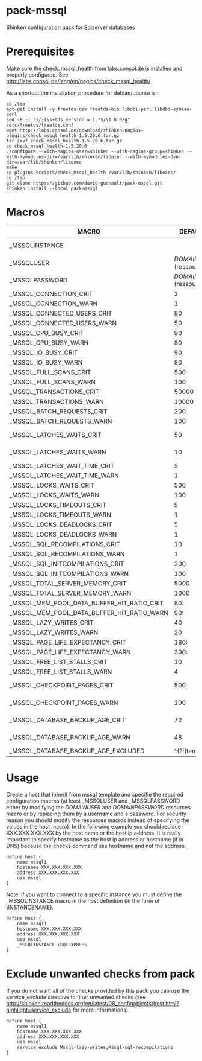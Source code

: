 pack-mssql
=======

Shinken configuration pack for Sqlserver databases

Prerequisites
========

Make sure the check_mssql_health from labs.consol.de is installed and properly configured. See http://labs.consol.de/lang/en/nagios/check_mssql_health/

As a shortcut the installation procedure for debian/ubuntu is : 

```
cd /tmp
apt-get install -y freetds-dev freetds-bin libdbi-perl libdbd-sybase-perl
sed -E -i "s/;(\s+tds version = ).*$/\1 8.0/g" /etc/freetds/freetds.conf
wget http://labs.consol.de/download/shinken-nagios-plugins/check_mssql_health-1.5.20.6.tar.gz
tar zxvf check_mssql_health-1.5.20.6.tar.gz
cd check_mssql_health-1.5.20.6
./configure --with-nagios-user=shinken --with-nagios-group=shinken --with-mymodules-dir=/var/lib/shinken/libexec --with-mymodules-dyn-dir=/var/lib/shinken/libexec
make
cp plugins-scripts/check_mssql_health /var/lib/shinken/libexec/
cd /tmp
git clone https://github.com/david-guenault/pack-mssql.git
shinken install --local pack-mssql
```

Macros
======


| MACRO | DEFAULT VALUE | DESCRIPTION | 
| ----------- | ------------------------ | ------------------- |
| _MSSQLINSTANCE |   | Instance on which we are going to connect (default empty) |
| _MSSQLUSER | $DOMAINUSER$ (ressource macro) | User name (see 'preparation of database' at http://labs.consol.de/lang/en/nagios/check_mssql_health/) |
| _MSSQLPASSWORD | $DOMAINPASSWORD$ (ressource macro) |  User passwrod |
| _MSSQL_CONNECTION_CRIT | 2 | Time to connect to the server critical threshold |
| _MSSQL_CONNECTION_WARN | 1 | Time to connect to the server warning threshold |
| _MSSQL_CONNECTED_USERS_CRIT | 80 | Number of currently connected users |
| _MSSQL_CONNECTED_USERS_WARN | 50 | Number of currently connected users |
| _MSSQL_CPU_BUSY_CRIT | 90 | Cpu busy in percent |
| _MSSQL_CPU_BUSY_WARN | 80 | Cpu busy in percent |
| _MSSQL_IO_BUSY_CRIT | 90 | IO busy in percent |
| _MSSQL_IO_BUSY_WARN | 80 | IO busy in percent |
| _MSSQL_FULL_SCANS_CRIT | 500 | Full table scans per second | 
| _MSSQL_FULL_SCANS_WARN | 100 | Full table scans per second | 
| _MSSQL_TRANSACTIONS_CRIT | 50000 | Transactions per second per database | 
| _MSSQL_TRANSACTIONS_WARN | 10000 | Transactions per second per database | 
| _MSSQL_BATCH_REQUESTS_CRIT | 200 | Batch requests per second | 
| _MSSQL_BATCH_REQUESTS_WARN | 100 | Batch requests per second | 
| _MSSQL_LATCHES_WAITS_CRIT | 50 | Number of latch requests that could not be granted immediately | 
| _MSSQL_LATCHES_WAITS_WARN | 10 | Number of latch requests that could not be granted immediately | 
| _MSSQL_LATCHES_WAIT_TIME_CRIT | 5 | Average time for a latch to wait before the request is met | 
| _MSSQL_LATCHES_WAIT_TIME_WARN | 1 | Average time for a latch to wait before the request is met | 
| _MSSQL_LOCKS_WAITS_CRIT | 500 | The number of locks per second that had to wait | 
| _MSSQL_LOCKS_WAITS_WARN | 100 | The number of locks per second that had to wait |
| _MSSQL_LOCKS_TIMEOUTS_CRIT | 5 | The number of locks per second that timed out | 
| _MSSQL_LOCKS_TIMEOUTS_WARN | 1 | The number of locks per second that timed out | 
| _MSSQL_LOCKS_DEADLOCKS_CRIT | 5 | The number of deadlocks per second | 
| _MSSQL_LOCKS_DEADLOCKS_WARN | 1 | The number of deadlocks per second | 
| _MSSQL_SQL_RECOMPILATIONS_CRIT | 10 | Re-Compilations per second | 
| _MSSQL_SQL_RECOMPILATIONS_WARN | 1 | Re-Compilations per second | 
| _MSSQL_SQL_INITCOMPILATIONS_CRIT | 200 | Initial compilations per second | 
| _MSSQL_SQL_INITCOMPILATIONS_WARN | 100 | Initial compilations per second | 
| _MSSQL_TOTAL_SERVER_MEMORY_CRIT | 5000 | The amount of memory that SQL Server has allocated to it | 
| _MSSQL_TOTAL_SERVER_MEMORY_WARN | 1000 | The amount of memory that SQL Server has allocated to it | 
| _MSSQL_MEM_POOL_DATA_BUFFER_HIT_RATIO_CRIT | 80: | Data Buffer Cache Hit Ratio | 
| _MSSQL_MEM_POOL_DATA_BUFFER_HIT_RATIO_WARN | 90: | Data Buffer Cache Hit Ratio | 
| _MSSQL_LAZY_WRITES_CRIT | 40 | Lazy writes per second | 
| _MSSQL_LAZY_WRITES_WARN | 20 | Lazy writes per second | 
| _MSSQL_PAGE_LIFE_EXPECTANCY_CRIT | 180: | Seconds a page is kept in memory before being flushed | 
| _MSSQL_PAGE_LIFE_EXPECTANCY_WARN | 300: | Seconds a page is kept in memory before being flushed | 
| _MSSQL_FREE_LIST_STALLS_CRIT | 10 | Requests per second that had to wait for a free page | 
| _MSSQL_FREE_LIST_STALLS_WARN | 4 | Requests per second that had to wait for a free page | 
| _MSSQL_CHECKPOINT_PAGES_CRIT | 500 | Dirty pages flushed to disk per second. usually by a checkpoint | 
| _MSSQL_CHECKPOINT_PAGES_WARN | 100 | Dirty pages flushed to disk per second. usually by a checkpoint | 
| _MSSQL_DATABASE_BACKUP_AGE_CRIT | 72 | Elapsed time (in hours) since a database was last backed up | 
| _MSSQL_DATABASE_BACKUP_AGE_WARN | 48 | Elapsed time (in hours) since a database was last backed up | 
| _MSSQL_DATABASE_BACKUP_AGE_EXCLUDED | ^(?!(tempdb)) | Database to be excluded from backup age check | 


Usage
====

Create a host that inherit from mssql template and specifie the required configuration macros (at least _MSSQLUSER and _MSSQLPASSWORD either by modifying the $DOMAINUSER$ and $DOMAINPASSWORD$ resources macro or by replacing them by a username and a password. For security reason you should modify the resources macros instead of specifying the values in the host macro). In the following example you should replace XXX.XXX.XXX.XXX by the host name or the host ip address. It is really important to specify hostname as the host ip address or hostname (if in DNS) because the checks command use hostname and not the address. 

```
define host {
    name mssql1
    hostname XXX.XXX.XXX.XXX
    address XXX.XXX.XXX.XXX
    use mssql
}
```

Note: if you want to connect to a specific instance you must define the _MSSQLINSTANCE macro in the host definition (in the form of \INSTANCENAME).

```
define host {
    name mssql1
    hostname XXX.XXX.XXX.XXX
    address XXX.XXX.XXX.XXX
    use mssql
    _MSSQLINSTANCE \SQLEXPRESS
}
```

Exclude unwanted checks from pack
======================

If you do not want all of the checks provided by this pack you can use the service_exclude directive to filter unwanted checks (see http://shinken.readthedocs.org/en/latest/08_configobjects/host.html?highlight=service_exclude for more informations). 

```
define host {
    name mssql1
    hostname XXX.XXX.XXX.XXX
    address XXX.XXX.XXX.XXX
    use mssql
    service_exclude Mssql-lazy-writes,Mssql-sql-recompilations
}
```
